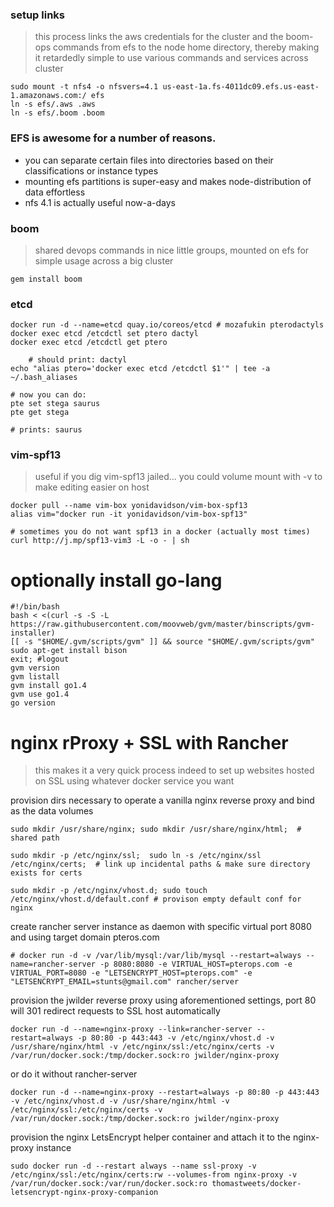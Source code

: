 ### setup links
> this process links the aws credentials for the cluster and the boom-ops commands from efs to the node home directory, thereby making it retardedly simple to use various commands and services across cluster
    
    sudo mount -t nfs4 -o nfsvers=4.1 us-east-1a.fs-4011dc09.efs.us-east-1.amazonaws.com:/ efs
    ln -s efs/.aws .aws
    ln -s efs/.boom .boom

### EFS is awesome for a number of reasons.
- you can separate certain files into directories based on their classifications or instance types
- mounting efs partitions is super-easy and makes node-distribution of data effortless
- nfs 4.1 is actually useful now-a-days
	

### boom
> shared devops commands in nice little groups, mounted on efs for simple usage across a big cluster

	gem install boom
 
### etcd
	docker run -d --name=etcd quay.io/coreos/etcd # mozafukin pterodactyls
	docker exec etcd /etcdctl set ptero dactyl
	docker exec etcd /etcdctl get ptero 
	
        # should print: dactyl
	echo "alias ptero='docker exec etcd /etcdctl $1'" | tee -a ~/.bash_aliases

	# now you can do:
	pte set stega saurus
	pte get stega
	
	# prints: saurus

	
	
### vim-spf13
> useful if you dig vim-spf13 jailed... you could volume mount with -v to make editing easier on host

	docker pull --name vim-box yonidavidson/vim-box-spf13
	alias vim="docker run -it yonidavidson/vim-box-spf13"
	
	# sometimes you do not want spf13 in a docker (actually most times)
	curl http://j.mp/spf13-vim3 -L -o - | sh


# optionally install go-lang
	#!/bin/bash
	bash < <(curl -s -S -L https://raw.githubusercontent.com/moovweb/gvm/master/binscripts/gvm-installer)
	[[ -s "$HOME/.gvm/scripts/gvm" ]] && source "$HOME/.gvm/scripts/gvm"
	sudo apt-get install bison
	exit; #logout
	gvm version
	gvm listall
	gvm install go1.4
	gvm use go1.4
	go version
	
# nginx rProxy + SSL with Rancher
> this makes it a very quick process indeed to set up websites hosted on SSL using whatever docker service you want

provision dirs necessary to operate a vanilla nginx reverse proxy and bind as the data volumes

	sudo mkdir /usr/share/nginx; sudo mkdir /usr/share/nginx/html;  # shared path
	
	sudo mkdir -p /etc/nginx/ssl;  sudo ln -s /etc/nginx/ssl /etc/nginx/certs;  # link up incidental paths & make sure directory exists for certs
	
	sudo mkdir -p /etc/nginx/vhost.d; sudo touch /etc/nginx/vhost.d/default.conf # provison empty default conf for nginx
	
create rancher server instance as daemon with specific virtual port 8080 and using target domain pteros.com

	# docker run -d -v /var/lib/mysql:/var/lib/mysql --restart=always --name=rancher-server -p 8080:8080 -e VIRTUAL_HOST=pterops.com -e VIRTUAL_PORT=8080 -e "LETSENCRYPT_HOST=pterops.com" -e "LETSENCRYPT_EMAIL=stunts@gmail.com" rancher/server
	
provision the jwilder reverse proxy using aforementioned settings, port 80 will 301 redirect requests to SSL host automatically

	docker run -d --name=nginx-proxy --link=rancher-server --restart=always -p 80:80 -p 443:443 -v /etc/nginx/vhost.d -v /usr/share/nginx/html -v /etc/nginx/ssl:/etc/nginx/certs -v /var/run/docker.sock:/tmp/docker.sock:ro jwilder/nginx-proxy
	
or do it without rancher-server

	docker run -d --name=nginx-proxy --restart=always -p 80:80 -p 443:443 -v /etc/nginx/vhost.d -v /usr/share/nginx/html -v /etc/nginx/ssl:/etc/nginx/certs -v /var/run/docker.sock:/tmp/docker.sock:ro jwilder/nginx-proxy
	
provision the nginx LetsEncrypt helper container and attach it to the nginx-proxy instance

	sudo docker run -d --restart always --name ssl-proxy -v /etc/nginx/ssl:/etc/nginx/certs:rw --volumes-from nginx-proxy -v /var/run/docker.sock:/var/run/docker.sock:ro thomastweets/docker-letsencrypt-nginx-proxy-companion

